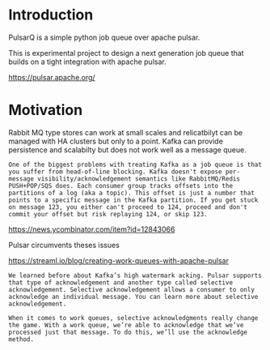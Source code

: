 # Introduction

PulsarQ is a simple python job queue over apache pulsar.

This is experimental project to design a next generation job queue that builds on a tight integration with apache pulsar.

https://pulsar.apache.org/



# Motivation

Rabbit MQ type stores can work at small scales and relicatbilyt can be managed with HA clusters but only to a point.
Kafka can provide persistence and scalabilty but does not work well as a message queue.

```
One of the biggest problems with treating Kafka as a job queue is that you suffer from head-of-line blocking. Kafka doesn't expose per-message visibility/acknowledgement semantics like RabbitMQ/Redis PUSH+POP/SQS does. Each consumer group tracks offsets into the partitions of a log (aka a topic). This offset is just a number that points to a specific message in the Kafka partition. If you get stuck on message 123, you either can't proceed to 124, proceed and don't commit your offset but risk replaying 124, or skip 123.
```

https://news.ycombinator.com/item?id=12843066

Pulsar circumvents theses issues

https://streaml.io/blog/creating-work-queues-with-apache-pulsar

```
We learned before about Kafka’s high watermark acking. Pulsar supports that type of acknowledgement and another type called selective acknowledgement. Selective acknowledgement allows a consumer to only acknowledge an individual message. You can learn more about selective acknowledgement.

When it comes to work queues, selective acknowledgments really change the game. With a work queue, we’re able to acknowledge that we’ve processed just that message. To do this, we’ll use the acknowledge method.
```
